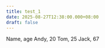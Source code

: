 ```yaml
---
title: test_1
date: 2025-08-27T12:38:00.000+08:00
draft: false
---
```

<csv-table>
Name, age
Andy, 20
Tom, 25
Jack, 67
</csv-table>
